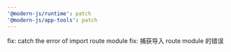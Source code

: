 ```yaml
---
'@modern-js/runtime': patch
'@modern-js/app-tools': patch
---
```


fix: catch the error of import route module
fix: 捕获导入 route module 的错误

